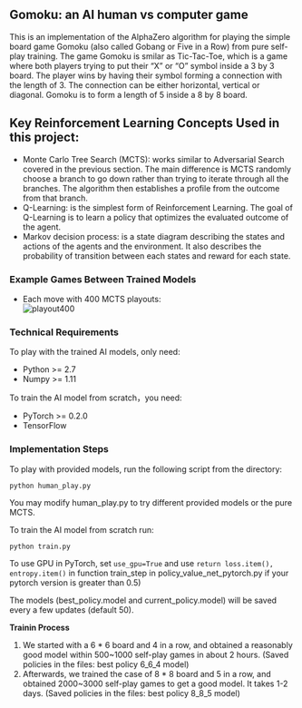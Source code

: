 ## Gomoku: an AI human vs computer game 
This is an implementation of the AlphaZero algorithm for playing the simple board game Gomoku (also called Gobang or Five in a Row) from pure self-play training. The game Gomoku is smilar as Tic-Tac-Toe, which is a game where both players trying to put their “X” or “O” symbol inside a 3 by 3 board. The player wins by having their symbol forming a connection with the length of 3. The connection can be either horizontal, vertical or diagonal. Gomoku is to form a length of 5 inside a 8 by 8 board.

## Key Reinforcement Learning Concepts Used in this project: 
- Monte Carlo Tree Search (MCTS): works similar to Adversarial Search covered in the previous section. The main difference is MCTS randomly choose a branch to go down rather than trying to iterate through all the branches. The algorithm then establishes a profile from the outcome from that branch.
- Q-Learning: is the simplest form of Reinforcement Learning. The goal of Q-Learning is to learn a policy that optimizes the evaluated outcome of the agent.
- Markov decision process:  is a state diagram describing the states and actions of the agents and the environment. It also describes the probability of transition between each states and reward for each state.


### Example Games Between Trained Models
- Each move with 400 MCTS playouts:  
![playout400](https://raw.githubusercontent.com/junxiaosong/AlphaZero_Gomoku/master/playout400.gif)

### Technical Requirements
To play with the trained AI models, only need:
- Python >= 2.7
- Numpy >= 1.11

To train the AI model from scratch，you need: 
- PyTorch >= 0.2.0    
- TensorFlow

### Implementation Steps
To play with provided models, run the following script from the directory:  
```
python human_play.py  
```
You may modify human_play.py to try different provided models or the pure MCTS.

To train the AI model from scratch run:   
```
python train.py
```
To use GPU in PyTorch, set ``use_gpu=True`` and use ``return loss.item(), entropy.item()`` in function train_step in policy_value_net_pytorch.py if your pytorch version is greater than 0.5)

The models (best_policy.model and current_policy.model) will be saved every a few updates (default 50).  


**Trainin Process**
1. We started with a 6 * 6 board and 4 in a row, and obtained a reasonably good model within 500~1000 self-play games in about 2 hours. (Saved policies in the files: best policy 6_6_4 model)
2. Afterwards, we trained the case of 8 * 8 board and 5 in a row, and obtained 2000~3000 self-play games to get a good model. It takes 1-2 days. (Saved policies in the files: best policy 8_8_5 model)

